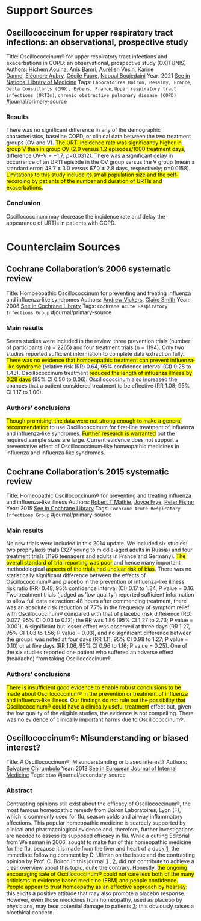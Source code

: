 # Support Sources

## Oscillococcinum for upper respiratory tract infections: an observational, prospective study

Title: Oscillococcinum® for upper respiratory tract infections and exacerbations in COPD: an observational, prospective study (OXITUNIS)
Authors: [Hichem Aouina](https://pubmed.ncbi.nlm.nih.gov/?term=Aouina%20H%5BAuthor%5D), [Anis Bamri](https://pubmed.ncbi.nlm.nih.gov/?term=Bamri%20A%5BAuthor%5D), [Aurélien Vesin](https://pubmed.ncbi.nlm.nih.gov/?term=Vesin%20A%5BAuthor%5D), [Karine Danno](https://pubmed.ncbi.nlm.nih.gov/?term=Danno%20K%5BAuthor%5D), [Eléonore Aubry](https://pubmed.ncbi.nlm.nih.gov/?term=Aubry%20E%5BAuthor%5D), [Cécile Faure](https://pubmed.ncbi.nlm.nih.gov/?term=Faure%20C%5BAuthor%5D), [Naoual Boujedaini](https://pubmed.ncbi.nlm.nih.gov/?term=Boujedaini%20N%5BAuthor%5D)
Year: 2021
[See in National Library of Medicine](https://www.ncbi.nlm.nih.gov/pmc/articles/PMC8328054/)
Tags: `Laboratoires Boiron, Messimy, France`, `Delta Consultants (CRO), Eybens, France`, `Upper respiratory tract infections (URTIs)`, `chronic obstructive pulmonary disease (COPD)`
#journal/primary-source

### Results

There was no significant difference in any of the demographic characteristics, baseline COPD, or clinical data between the two treatment groups (OV and V). <mark class="hltr-yellow">The URTI incidence rate was significantly higher in group V than in group OV (2.9 versus 1.2 episodes/1000 treatment days</mark>, difference OV–V = −1.7; _p_=0.0312). There was a significant delay in occurrence of an URTI episode in the OV group versus the V group (mean ± standard error: 48.7 ± 3.0 _versus_ 67.0 ± 2.8 days, respectively; _p_=0.0158). <mark class="hltr-red">Limitations to this study include its small population size and the self-recording by patients of the number and duration of URTIs and exacerbations</mark>.

### Conclusion

Oscillococcinum may decrease the incidence rate and delay the appearance of URTIs in patients with COPD.

# Counterclaim Sources

## Cochrane Collaboration’s 2006 systematic review

Title: Homoeopathic Oscillococcinum for preventing and treating influenza and influenza‐like syndromes
Authors: [Andrew Vickers](https://www.cochranelibrary.com/cdsr/doi/10.1002/14651858.CD001957.pub3/information#CD001957-cr-0002), [Claire Smith](https://www.cochranelibrary.com/cdsr/doi/10.1002/14651858.CD001957.pub3/information#CD001957-cr-0003)
Year: 2006
[See in Cochrane Library](https://www.cochranelibrary.com/cdsr/doi/10.1002/14651858.CD001957.pub3/abstract)
Tags: `Cochrane Acute Respiratory Infections Group`
#journal/primary-source

### Main results

Seven studies were included in the review, three prevention trials (number of participants (n) = 2265) and four treatment trials (n = 1194). Only two studies reported sufficient information to complete data extraction fully. <mark class="hltr-yellow">There was no evidence that homoeopathic treatment can prevent influenza‐like syndrome</mark> (relative risk (RR) 0.64, 95% confidence interval (CI) 0.28 to 1.43). Oscillococcinum treatment <mark class="hltr-yellow">reduced the length of influenza illness by 0.28 days</mark> (95% CI 0.50 to 0.06). Oscillococcinum also increased the chances that a patient considered treatment to be effective (RR 1.08; 95% CI 1.17 to 1.00).

### Authors' conclusions

<mark class="hltr-green">Though promising, the data were not strong enough to make a general recommendation</mark> to use Oscillococcinum for first‐line treatment of influenza and influenza‐like syndromes. <mark class="hltr-green">Further research is warranted</mark> but the required sample sizes are large. Current evidence does not support a preventative effect of Oscillococcinum‐like homeopathic medicines in influenza and influenza‐like syndromes.

## Cochrane Collaboration’s 2015 systematic review

Title: Homeopathic Oscillococcinum® for preventing and treating influenza and influenza‐like illness
Authors: [Robert T Mathie](https://www.cochranelibrary.com/cdsr/doi/10.1002/14651858.CD001957.pub6/information#CD001957-cr-0002), [Joyce Frye](https://www.cochranelibrary.com/cdsr/doi/10.1002/14651858.CD001957.pub6/information#CD001957-cr-0003), [Peter Fisher](https://www.cochranelibrary.com/cdsr/doi/10.1002/14651858.CD001957.pub6/information#CD001957-cr-0004)
Year: 2015
[See in Cochrane Library](https://www.cochranelibrary.com/cdsr/doi/10.1002/14651858.CD001957.pub6/full)
Tags: `Cochrane Acute Respiratory Infections Group`
#journal/primary-source

### Main results

No new trials were included in this 2014 update. We included six studies: two prophylaxis trials (327 young to middle‐aged adults in Russia) and four treatment trials (1196 teenagers and adults in France and Germany). <mark class="hltr-yellow">The overall standard of trial reporting was poor</mark> and hence many important methodological <mark class="hltr-yellow">aspects of the trials had unclear risk of bias</mark>. There was no statistically significant difference between the effects of Oscillococcinum® and placebo in the prevention of influenza‐like illness: risk ratio (RR) 0.48, 95% confidence interval (CI) 0.17 to 1.34, P value = 0.16. Two treatment trials (judged as 'low quality') reported sufficient information to allow full data extraction: 48 hours after commencing treatment, there was an absolute risk reduction of 7.7% in the frequency of symptom relief with Oscillococcinum® compared with that of placebo (risk difference (RD) 0.077, 95% CI 0.03 to 0.12); the RR was 1.86 (95% CI 1.27 to 2.73; P value = 0.001). A significant but lesser effect was observed at three days (RR 1.27, 95% CI 1.03 to 1.56; P value = 0.03), and no significant difference between the groups was noted at four days (RR 1.11, 95% CI 0.98 to 1.27; P value = 0.10) or at five days (RR 1.06, 95% CI 0.96 to 1.16; P value = 0.25). One of the six studies reported one patient who suffered an adverse effect (headache) from taking Oscillococcinum®.

### Authors' conclusions

<mark class="hltr-yellow">There is insufficient good evidence to enable robust conclusions to be made about Oscillococcinum® in the prevention or treatment of influenza and influenza‐like illness</mark>. <mark class="hltr-green">Our findings do not rule out the possibility that Oscillococcinum® could have a clinically useful treatment</mark> effect but, given the low quality of the eligible studies, the evidence is not compelling. There was no evidence of clinically important harms due to Oscillococcinum®.

## Oscillococcinum®: Misunderstanding or biased interest?

Title: # Oscillococcinum®: Misunderstanding or biased interest?
Authors: [Salvatore Chirumbolo](https://www.ejinme.com/article/S0953-6205(13)00985-0/fulltext# "Correspondence information about the author Salvatore Chirumbolo")
Year: 2013
[See in European Journal of Internal Medicine](https://www.ejinme.com/article/S0953-6205(13)00985-0/fulltext)
Tags: `bias`
#journal/secondary-source

### Abstract

Contrasting opinions still exist about the efficacy of Oscillococcinum®, the most famous homeopathic remedy from Boiron Laboratoires, Lyon (F), which is commonly used for flu, season colds and airway inflammatory affections. This popular homeopathic medicine is scarcely supported by clinical and pharmacological evidence and, therefore, further investigations are needed to assess its supposed efficacy in flu. While a cutting Editorial from Weissman in 2006, sought to make fun of this homeopathic medicine for the flu, because it is made from the liver and heart of a duck [1](https://www.ejinme.com/article/S0953-6205(13)00985-0/fulltext#bb0005), the immediate following comment by D. Ullman on the issue and the contrasting opinion by Prof. C. Boiron in this journal [1](https://www.ejinme.com/article/S0953-6205(13)00985-0/fulltext#) , [2](https://www.ejinme.com/article/S0953-6205(13)00985-0/fulltext#), did not contribute to achieve a clear overview about this topic, quite the contrary. Honestly, <mark class="hltr-red">the ongoing encouraging sale of Oscillococcinum® could not care less both of the many criticisms in evidence based medicine (EBM) and people confidence. People appear to trust homeopathy as an effective approach by hearsay</mark>: this elicits a positive attitude that may also promote a placebo response. However, even those medicines from homeopathy, used as placebo by physicians, may bear potential damage to patients [3](https://www.ejinme.com/article/S0953-6205(13)00985-0/fulltext#bb0015): this obviously raises a bioethical concern.